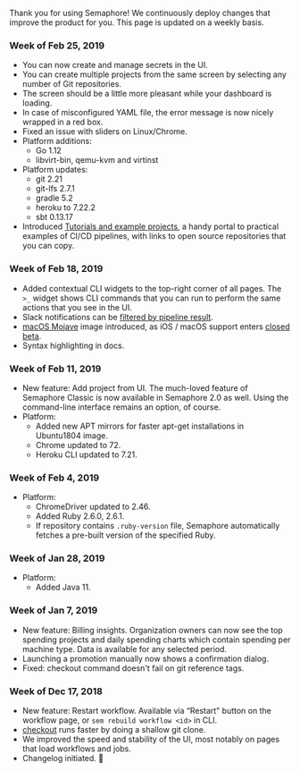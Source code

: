Thank you for using Semaphore!
We continuously deploy changes that improve the product for you.
This page is updated on a weekly basis.

### Week of Feb 25, 2019

* You can now create and manage secrets in the UI.
* You can create multiple projects from the same screen by selecting any number
  of Git repositories.
* The screen should be a little more pleasant while your dashboard is loading.
* In case of misconfigured YAML file, the error message is now nicely wrapped in
  a red box.
* Fixed an issue with sliders on Linux/Chrome.
* Platform additions:
  * Go 1.12
  * libvirt-bin, qemu-kvm and virtinst
* Platform updates:
  * git 2.21
  * git-lfs 2.7.1
  * gradle 5.2
  * heroku to 7.22.2
  * sbt 0.13.17
* Introduced [Tutorials and example
  projects](https://docs.semaphoreci.com/article/123-tutorials-and-example-projects),
  a handy portal to practical examples of CI/CD pipelines, with links to open
  source repositories that you can copy.

### Week of Feb 18, 2019

* Added contextual CLI widgets to the top-right corner of all pages. The `>_`
  widget shows CLI commands that you can run to perform the same actions that
  you see in the UI.
* Slack notifications can be [filtered by pipeline
  result](https://docs.semaphoreci.com/article/91-slack-notifications#filtering-by-pipeline-result).
* [macOS Mojave](https://docs.semaphoreci.com/article/120-macos-mojave-image)
  image introduced, as iOS / macOS support enters
  [closed beta](https://semaphoreci.com/product/ios).
* Syntax highlighting in docs.

### Week of Feb 11, 2019

* New feature: Add project from UI. The much-loved feature of Semaphore Classic
  is now available in Semaphore 2.0 as well. Using the command-line interface
  remains an option, of course.
* Platform:
  * Added new APT mirrors for faster apt-get installations in Ubuntu1804 image.
  * Chrome updated to 72.
  * Heroku CLI updated to 7.21.

### Week of Feb 4, 2019

* Platform:
  * ChromeDriver updated to 2.46.
  * Added Ruby 2.6.0, 2.6.1.
  * If repository contains `.ruby-version` file, Semaphore automatically fetches
    a pre-built version of the specified Ruby.

### Week of Jan 28, 2019

* Platform:
  * Added Java 11.

### Week of Jan 7, 2019

* New feature: Billing insights. Organization owners can now see
  the top spending projects and daily spending charts which contain
  spending per machine type. Data is available for any selected period.
* Launching a promotion manually now shows a confirmation dialog.
* Fixed: checkout command doesn't fail on git reference tags.

### Week of Dec 17, 2018

* New feature: Restart workflow.
  Available via “Restart" button on the workflow page,
  or `sem rebuild workflow <id>` in CLI.
* [checkout](https://docs.semaphoreci.com/article/54-toolbox-reference#libcheckout)
  runs faster by doing a shallow git clone.
* We improved the speed and stability of the UI, most notably on pages
  that load workflows and jobs.
* Changelog initiated. 🚀
